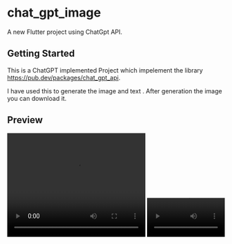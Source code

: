 # chat_gpt_image

A new Flutter project using ChatGpt API.

## Getting Started

This is a ChatGPT implemented Project which impelement the library https://pub.dev/packages/chat_gpt_api.

I have used this to generate the image and text .
After generation the image you can download it.

## Preview

<video width="320px" height="240px" autoplay>
  <source src="recording.mp4" type="video/mp4">
</video>
<video src="[recording.mp4](https://github.com/rahulkushwaha482/chat-gpt-image/blob/main/recording.mp4)" width=180/>
[recording.mp4](https://github.com/rahulkushwaha482/chat-gpt-image/blob/main/recording.mp4)
